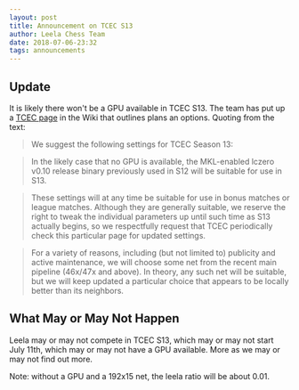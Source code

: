 ```yaml
---
layout: post
title: Announcement on TCEC S13
author: Leela Chess Team
date: 2018-07-06-23:32
tags: announcements
---
```

## Update

It is likely there won't be a GPU available in TCEC S13. The team has put up a [TCEC page](https://github.com/LeelaChessZero/lc0/wiki/TCEC) in the Wiki that outlines plans an options. Quoting from the
text:

>We suggest the following settings for TCEC Season 13:

>In the likely case that no GPU is available, the MKL-enabled lczero v0.10 release binary previously used in S12 will be suitable for use in S13.

<!--more-->

>These settings will at any time be suitable for use in bonus matches or league matches. Although they are generally suitable, we reserve the right to tweak the individual parameters up until such time as S13 actually begins, so we respectfully request that TCEC periodically check this particular page for updated settings.

>For a variety of reasons, including (but not limited to) publicity and active maintenance, we will choose some net from the recent main pipeline (46x/47x and above). In theory, any such net will be suitable, but we will keep updated a particular choice that appears to be locally better than its neighbors.

## What May or May Not Happen

Leela may or may not compete in TCEC S13, which may or may not start July 11th, which may or may not have a GPU available. More as we may or may not find out more.

Note: without a GPU and a 192x15 net, the leela ratio will be about 0.01.
